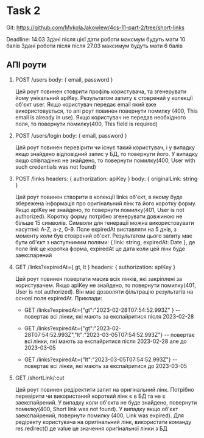 # Task 2

Git: https://github.com/MykolaJakowlew/4cs-11-part-2/tree/short-links

Deadline: 14.03
Здані після цієї дати роботи максмум будуть мати 10 балів
Здані роботи після після 27.03 максимум будуть мати 6 балів

## АПІ роути

1. POST /users
   body: { email, password }

   Цей роут повинен стоврити профіль користувача, та згенерувати йому унікальний apiKey. Результатом запиту є стоврений у колекції об'єкт user. Якщо користувач передає email який вже використовується, то апі роут повинен повернути помилку (400, This email is already in use). Якщо користувач не передав необхідного поля, то повернути помилку(400, This field <fieldName> is required)

2. POST /users/login
   body: { email, password }

   Цей роут повинен перевірити чи існує такий користувач, і у випадку якщо знайдено відповідний запис у БД, то повернути його. У випадку якщо співпадіння не знайдено, то повернути помилку(400, User with such credentials was not found)

3. POST /links
   headers: { authorization: apiKey }
   body: { originalLink: string }

   Цей роут повинен створити в колекції links об'єкт, в якому буде збережена інформація про оригінальний лінк та його коротку форму. Якщо apiKey не знайдено, то повернути помилку(401, User is not authorized). Коротку форму потрібно згенерувати довжиною не більше 15 символів. Символи для генерації можна використовувати насутпні: A-Z, a-z, 0-9.
   Поле expiredAt виставляти на 5 днів, з моменту коли був стоврений об'єкт. Результатом цього запиту має бути об'єкт з наступнимим полями: { link: string, expiredAt: Date },
   де поле link це коротка форма, expiredAt це дата коли цей лінк буде заекспарений

4. GET /links?expiredAt={ gt, lt }
   headers: { authorization: apiKey }

   Цей роут повинен повертати масив всіх лінків, які закріплені за користувачем. Якщо apiKey не знайдено, то повернути помилку(401, User is not authorized). Він має дозволяти фільтрацію результатів на основі поля expiredAt. Приклади:

   - GET /links?expiredAt={"gt":"2023-02-28T07:54:52.993Z" } -- повертає всі лінки, які мають за експайритися після 2023-02-28

   - GET /links?expiredAt={"gt":"2023-02-28T07:54:52.993Z","lt":"2023-03-05T07:54:52.993Z"} -- повертає всі лінки, які мають за експайритися після 2023-02-28 але до 2023-03-05

   - GET /links?expiredAt={"lt":"2023-03-05T07:54:52.993Z"} -- повертає всі лінки, які мають за експайритися до 2023-03-05

5. GET /shortLink/:cut

   Цей роут повинен редіректити запит на оригінальний лінк. Потрібно перевірити чи використаний короткий лінк є в БД та не є заекспайрений. У випадку коли об'єкта не буде знайдено, повернути помилку(400, Short link was not found). У випадку якщо об'єкт заекспайрений, повернути помилку (400, Link was expired).
   Для редіректу користувача на оригінальний лінк, використати команду res.redirect(<value>)
   де value це значення оригінальної лінки з БД
